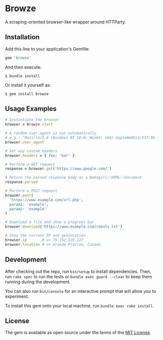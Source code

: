 # Browze

A scraping-oriented browser-like wrapper around HTTParty.

## Installation

Add this line to your application's Gemfile:

```ruby
gem 'browze'
```

And then execute:

    $ bundle install

Or install it yourself as:

    $ gem install browze

## Usage Examples

```ruby
# Instantiate the browser
browser = Browze.start

# A random user agent is set automatically
# e.g.: "Mozilla/5.0 (Windows NT 10.0; Win64; x64) AppleWebKit/537.36 (KHTML, like Gecko) Chrome/81.0.4044.138 Safari/537.36"
browser.user_agent

# Set any custom headers
browser.headers = { foo: 'bar' }

# Perform a GET request
response = browser.get('https://www.google.com/')

# Return the parsed response body as a Nokogiri::HTML::Document
response.parsed

# Perform a POST request
browser.post(
  'https://www.example.com/url.php',
  param1: 'example',
  param2: 'example'
)

# Download a file and show a progress bar
browser.download('https://www.example.com/robots.txt')

# Show the current IP and geolocation
browser.ip       # => 75.152.126.127
browser.location # => Grande Prairie, Canada
```

## Development

After checking out the repo, run `bin/setup` to install dependencies. Then, run `rake spec` to run the tests or `bundle exec guard --clear` to keep them running during the development.

You can also run `bin/console` for an interactive prompt that will allow you to experiment.

To install this gem onto your local machine, run `bundle exec rake install`.

## License

The gem is available as open source under the terms of the [MIT License](https://opensource.org/licenses/MIT).
